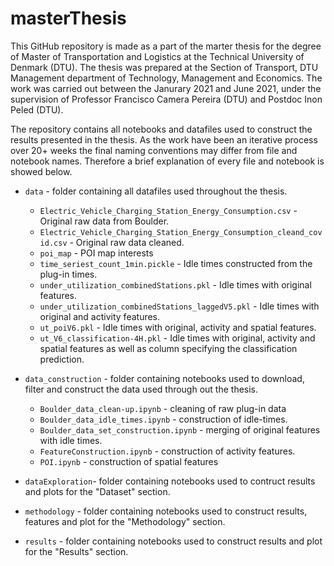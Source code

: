 # masterThesis

This GitHub repository is made as a part of the marter thesis for the degree of Master of Transportation and Logistics at the Technical University of Denmark (DTU). The thesis was prepared at the Section of Transport, DTU Management department of Technology, Management and Economics. The work was carried out between the Janurary 2021 and June 2021, under the supervision of Professor Francisco Camera Pereira (DTU) and Postdoc Inon Peled (DTU).

The repository contains all notebooks and datafiles used to construct the results presented in the thesis. As the work have been an iterative process over 20+ weeks the final naming conventions may differ from file and notebook names. Therefore a brief explanation of every file and notebook is showed below.

- `data` - folder containing all datafiles used throughout the thesis.
  - `Electric_Vehicle_Charging_Station_Energy_Consumption.csv` - Original raw data from Boulder.
  - `Electric_Vehicle_Charging_Station_Energy_Consumption_cleand_covid.csv` - Original raw data cleaned.
  - `poi_map` - POI map interests
  - `time_seriest_count_1min.pickle` - Idle times constructed from the plug-in times.
  - `under_utilization_combinedStations.pkl` - Idle times with original features.
  - `under_utilization_combinedStations_laggedV5.pkl` - Idle times with original and activity features.
  - `ut_poiV6.pkl` - Idle times with original, activity and spatial features.
  - `ut_V6_classification-4H.pkl` - Idle times with original, activity and spatial features as well as column specifying the classification prediction.
 
- `data_construction` - folder containing notebooks used to download, filter and construct the data used through out the thesis.
  - `Boulder_data_clean-up.ipynb` - cleaning of raw plug-in data
  - `Boulder_data_idle_times.ipynb` - construction of idle-times.
  - `Boulder_data_set_construction.ipynb` - merging of original features with idle times.
  - `FeatureConstruction.ipynb` - construction of activity features.
  - `POI.ipynb` - construction of spatial features

- `dataExploration`- folder containing notebooks used to contruct results and plots for the "Dataset" section.
- `methodology` - folder containing notebooks used to construct results, features and plot for the "Methodology" section.
- `results` - folder containing notebooks used to construct results and plot for the "Results" section.
